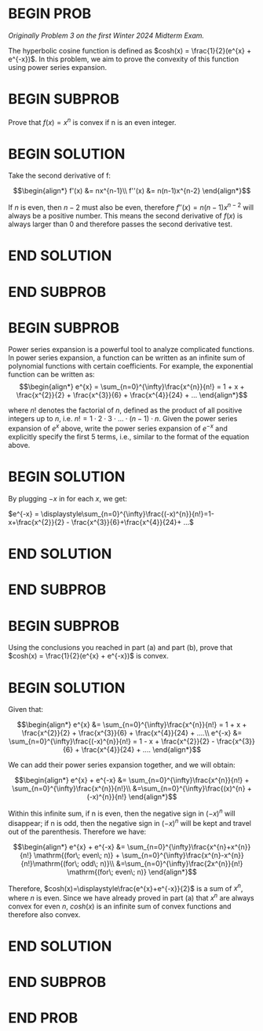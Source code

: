 # BEGIN PROB

_Originally Problem 3 on the first Winter 2024 Midterm Exam._

The hyperbolic cosine function is defined as
$cosh(x) = \frac{1}{2}(e^{x} + e^{-x})$. In this problem, we aim to
prove the convexity of this function using power series expansion.

# BEGIN SUBPROB

Prove that $f(x) = x^{n}$ is convex if n is an even integer.

# BEGIN SOLUTION

Take the second derivative of f: 

$$\begin{align*}
        f'(x) &= nx^{n-1}\\
        f''(x) &= n(n-1)x^{n-2}
\end{align*}$$

If $n$ is even, then $n-2$ must also be even, therefore
$f''(x) = n(n-1)x^{n-2}$ will always be a positive number. This means
the second derivative of $f(x)$ is always larger than $0$ and therefore
passes the second derivative test.

# END SOLUTION

# END SUBPROB

# BEGIN SUBPROB

Power series expansion is a powerful tool to analyze
complicated functions. In power series expansion, a function can be
written as an infinite sum of polynomial functions with certain
coefficients. For example, the exponential function can be written as:
$$\begin{align*}
        e^{x} = \sum_{n=0}^{\infty}\frac{x^{n}}{n!} = 1 + x + \frac{x^{2}}{2} + \frac{x^{3}}{6} + \frac{x^{4}}{24} + ...
\end{align*}$$ 

where $n!$ denotes the factorial of $n$, defined as the
product of all positive integers up to $n$, i.e.
$n! = 1\cdot 2\cdot 3\cdot  ... \cdot (n-1)\cdot  n$. Given the power
series expansion of $e^{x}$ above, write the power series expansion of
$e^{-x}$ and explicitly specify the first 5 terms, i.e., similar to the
format of the equation above.
<!-- 
Equation [\[exp_expand\]](#exp_expand){reference-type="ref"
reference="exp_expand"}: -->

# BEGIN SOLUTION

By plugging $-x$ in for each $x$, we get:

$e^{-x} = \displaystyle\sum_{n=0}^{\infty}\frac{(-x)^{n}}{n!}=1-x+\frac{x^{2}}{2} - \frac{x^{3}}{6}+\frac{x^{4}}{24}+ ...$

# END SOLUTION

# END SUBPROB 

# BEGIN SUBPROB

Using the conclusions you reached in part (a) and part (b), prove
that $cosh(x) = \frac{1}{2}(e^{x} + e^{-x})$ is convex.


# BEGIN SOLUTION

Given that: 

$$\begin{align*}
        e^{x} &= \sum_{n=0}^{\infty}\frac{x^{n}}{n!} = 1 + x + \frac{x^{2}}{2} + \frac{x^{3}}{6} + \frac{x^{4}}{24} + ....\\
        e^{-x} &= \sum_{n=0}^{\infty}\frac{(-x)^{n}}{n!} = 1 - x + \frac{x^{2}}{2} - \frac{x^{3}}{6} + \frac{x^{4}}{24} + ....
\end{align*}$$

We can add their power series expansion together, and we
will obtain: 

$$\begin{align*}
        e^{x} + e^{-x} &= \sum_{n=0}^{\infty}\frac{x^{n}}{n!} + \sum_{n=0}^{\infty}\frac{x^{n}}{n!}\\
        &=\sum_{n=0}^{\infty}\frac{(x)^{n} + (-x)^{n}}{n!}
\end{align*}$$ 

Within this infinite sum, if n is even, then the
negative sign in $(-x)^{n}$ will disappear; if n is odd, then the
negative sign in $(-x)^{n}$ will be kept and travel out of the
parenthesis. Therefore we have: 

$$\begin{align*}
        e^{x} + e^{-x} &= \sum_{n=0}^{\infty}\frac{x^{n}+x^{n}}{n!} \mathrm{(for\; even\; n)} + \sum_{n=0}^{\infty}\frac{x^{n}-x^{n}}{n!}\mathrm{(for\; odd\; n)}\\
        &=\sum_{n=0}^{\infty}\frac{2x^{n}}{n!} \mathrm{(for\; even\; n)}
\end{align*}$$

Therefore, $cosh(x)=\displaystyle\frac{e^{x}+e^{-x}}{2}$ is a sum of
$x^{n}$, where $n$ is even. Since we have already proved in part (a) that $x^{n}$
are always convex for even $n$, $cosh(x)$ is an infinite sum of convex
functions and therefore also convex.

# END SOLUTION

# END SUBPROB

# END PROB
